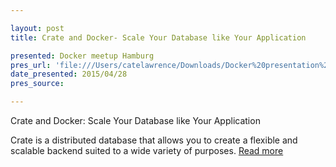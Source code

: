 ```yaml
---

layout: post
title: Crate and Docker- Scale Your Database like Your Application

presented: Docker meetup Hamburg
pres_url: 'file:///Users/catelawrence/Downloads/Docker%20presentation%20(Chris%20W).pdf'
date_presented: 2015/04/28
pres_source:

---
```


Crate and Docker: Scale Your Database like Your Application

Crate is a distributed database that allows you to create a flexible and scalable backend suited to a wide variety of purposes. [Read more](http://www.meetup.com/Docker-Hamburg/events/221545081/)